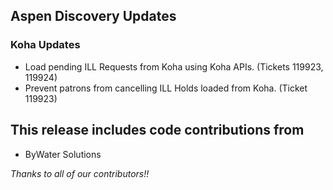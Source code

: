 ## Aspen Discovery Updates

### Koha Updates
- Load pending ILL Requests from Koha using Koha APIs. (Tickets 119923, 119924) 
- Prevent patrons from cancelling ILL Holds loaded from Koha. (Ticket 119923) 

## This release includes code contributions from
- ByWater Solutions

_Thanks to all of our contributors!!_